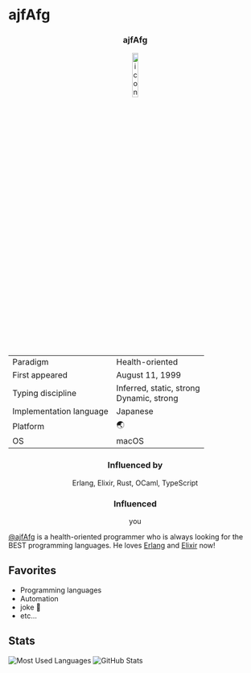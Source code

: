 # ajfAfg

<h3 align="center">ajfAfg</h3>

<div align="center">
  <img src="https://avatars.githubusercontent.com/u/56056962?v=4" alt="icon" width="15%" />
</div>

<table align="center">
<tbody>
	<tr>
		<td>Paradigm</td>
    <td>Health-oriented</td>
	</tr>
	<tr>
		<td>First appeared</td>
		<td>August 11, 1999</td>
	</tr>
	<tr>
		<td>Typing discipline</td>
		<td>Inferred, static, strong<br>Dynamic, strong</td>
	</tr>
	<tr>
		<td>Implementation language</td>
		<td>Japanese</td>
	</tr>
	<tr>
		<td>Platform</td>
		<td>🌏</td>
	</tr>
	<tr>
		<td>OS</td>
		<td>macOS</td>
	</tr>
</tbody>
</table>

<h3 align="center">Influenced by</h3>

<p align="center">Erlang, Elixir, Rust, OCaml, TypeScript</p>

<h3 align="center">Influenced</h3>

<p align="center">you</p>

[@ajfAfg](https://github.com/ajfAfg) is a health-oriented programmer who is always looking for the BEST programming languages. He loves [Erlang](https://www.erlang.org/) and [Elixir](https://elixir-lang.org/) now!

## Favorites

- Programming languages
- Automation
- joke 🌝
- etc...

## Stats

![Most Used Languages](https://github-readme-stats.vercel.app/api/top-langs/?username=ajfAfg&theme=nord)
![GitHub Stats](https://github-readme-stats.vercel.app/api?username=ajfAfg&show_icons=true&count_private=true&line_height=40&theme=nord)
